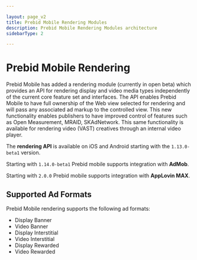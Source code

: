 ```yaml
---

layout: page_v2
title: Prebid Mobile Rendering Modules
description: Prebid Mobile Rendering Modules architecture
sidebarType: 2

---
```


# Prebid Mobile Rendering 

Prebid Mobile has added a rendering module (currently in open beta) which provides an API for rendering display and video media types independently of the current core feature set and interfaces. The API enables Prebid Mobile to have full ownership of the Web view selected for rendering and will pass any associated ad markup to the controlled view. This new functionality enables publishers to have improved control of features such as Open Measurement, MRAID, SKAdNetwork. This same functionality is available for rendering video (VAST) creatives through an internal video player.

The **rendering API** is available on iOS and Android starting with the `1.13.0-beta1` version. 

Starting with `1.14.0-beta1` Prebid mobile supports integration with **AdMob**.

Starting with `2.0.0` Prebid mobile supports integration with **AppLovin MAX**. 

## Supported Ad Formats

Prebid Mobile rendering supports the following ad formats:

* Display Banner
* Video Banner 
* Display Interstitial
* Video Interstitial
* Display Rewarded
* Video Rewarded
